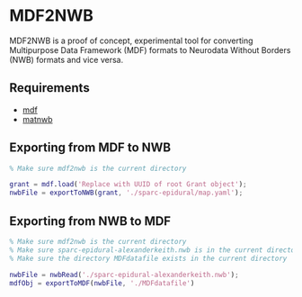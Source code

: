 # MDF2NWB

MDF2NWB is a proof of concept, experimental tool for converting Multipurpose Data Framework (MDF) formats to Neurodata Without Borders (NWB) formats and vice versa.

## Requirements
- [mdf](https://github.com/pitt-rnel/mdf)
- [matnwb](https://github.com/NeurodataWithoutBorders/matnwb)

## Exporting from MDF to NWB
``` matlab
% Make sure mdf2nwb is the current directory

grant = mdf.load('Replace with UUID of root Grant object');
nwbFile = exportToNWB(grant, './sparc-epidural/map.yaml');
```

## Exporting from NWB to MDF
``` matlab
% Make sure mdf2nwb is the current directory
% Make sure sparc-epidural-alexanderkeith.nwb is in the current directory
% Make sure the directory MDFdatafile exists in the current directory

nwbFile = nwbRead('./sparc-epidural-alexanderkeith.nwb');
mdfObj = exportToMDF(nwbFile, './MDFdatafile')
```